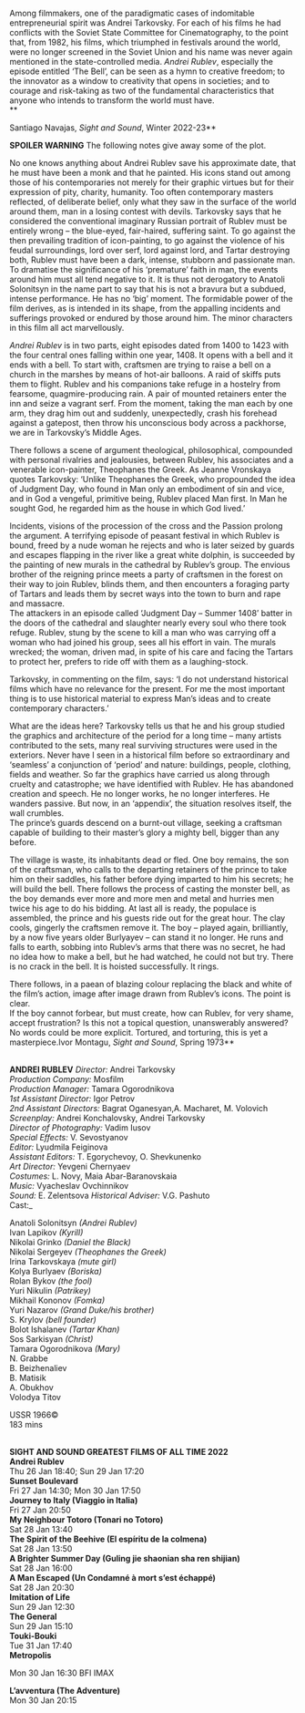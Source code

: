 

Among filmmakers, one of the paradigmatic cases of indomitable entrepreneurial spirit was Andrei Tarkovsky. For each of his films he had conflicts with the Soviet State Committee for Cinematography, to the point that, from 1982, his films, which triumphed in festivals around the world, were no longer screened in the Soviet Union and his name was never again mentioned in the state-controlled media. _Andrei Rublev_, especially the episode entitled ‘The Bell’, can be seen as a hymn to creative freedom; to the innovator as a window to creativity that opens in societies; and to courage and risk-taking as two of the fundamental characteristics that anyone who intends to transform the world must have.  
**

Santiago Navajas, _Sight and Sound_, Winter 2022-23**

**SPOILER WARNING** The following notes give away some of the plot.

No one knows anything about Andrei Rublev save his approximate date, that he must have been a monk and that he painted. His icons stand out among those of his contemporaries not merely for their graphic virtues but for their expression of pity, charity, humanity. Too often contemporary masters reflected, of deliberate belief, only what they saw in the surface of the world around them, man in a losing contest with devils. Tarkovsky says that he considered the conventional imaginary Russian portrait of Rublev must be entirely wrong – the blue-eyed, fair-haired, suffering saint. To go against the then prevailing tradition of icon-painting, to go against the violence of his feudal surroundings, lord over serf, lord against lord, and Tartar destroying both, Rublev must have been a dark, intense, stubborn and passionate man. To dramatise the significance of his ‘premature’ faith in man, the events around him must all tend negative to it. It is thus not derogatory to Anatoli Solonitsyn in the name part to say that his is not a bravura but a subdued, intense performance. He has no ‘big’ moment. The formidable power of the film derives, as is intended in its shape, from the appalling incidents and sufferings provoked or endured by those around him. The minor characters in this film all act marvellously.

_Andrei Rublev_ is in two parts, eight episodes dated from 1400 to 1423 with the four central ones falling within one year, 1408. It opens with a bell and it ends with a bell. To start with, craftsmen are trying to raise a bell on a church in the marshes by means of hot-air balloons. A raid of skiffs puts them to flight. Rublev and his companions take refuge in a hostelry from fearsome, quagmire-producing rain. A pair of mounted retainers enter the inn and seize a vagrant serf. From the moment, taking the man each by one arm, they drag him out and suddenly, unexpectedly, crash his forehead against a gatepost, then throw his unconscious body across a packhorse, we are in Tarkovsky’s Middle Ages.

There follows a scene of argument theological, philosophical, compounded with personal rivalries and jealousies, between Rublev, his associates and a venerable icon-painter, Theophanes the Greek. As Jeanne Vronskaya quotes Tarkovsky: ‘Unlike Theophanes the Greek, who propounded the idea of Judgment Day, who found in Man only an embodiment of sin and vice, and in God a vengeful, primitive being, Rublev placed Man first. In Man he sought God, he regarded him as the house in which God lived.’

Incidents, visions of the procession of the cross and the Passion prolong the argument. A terrifying episode of peasant festival in which Rublev is bound, freed by a nude woman he rejects and who is later seized by guards and escapes flapping in the river like a great white dolphin, is succeeded by the painting of new murals in the cathedral by Rublev’s group. The envious brother of the reigning prince meets a party of craftsmen in the forest on their way to join Rublev, blinds them, and then encounters a foraging party of Tartars and leads them by secret ways into the town to burn and rape and massacre.  
The attackers in an episode called ‘Judgment Day – Summer 1408’ batter in the doors of the cathedral and slaughter nearly every soul who there took refuge. Rublev, stung by the scene to kill a man who was carrying off a woman who had joined his group, sees all his effort in vain. The murals wrecked; the woman, driven mad, in spite of his care and facing the Tartars to protect her, prefers to ride off with them as a laughing-stock.

Tarkovsky, in commenting on the film, says: ‘I do not understand historical films which have no relevance for the present. For me the most important  
thing is to use historical material to express Man’s ideas and to create contemporary characters.’

What are the ideas here? Tarkovsky tells us that he and his group studied the graphics and architecture of the period for a long time – many artists contributed to the sets, many real surviving structures were used in the exteriors. Never have I seen in a historical film before so extraordinary and ‘seamless’ a conjunction of ‘period’ and nature: buildings, people, clothing, fields and weather. So far the graphics have carried us along through cruelty and catastrophe; we have identified with Rublev. He has abandoned creation and speech. He no longer works, he no longer interferes. He wanders passive. But now, in an ‘appendix’, the situation resolves itself, the wall crumbles.  
The prince’s guards descend on a burnt-out village, seeking a craftsman capable of building to their master’s glory a mighty bell, bigger than any before.

The village is waste, its inhabitants dead or fled. One boy remains, the son of the craftsman, who calls to the departing retainers of the prince to take him on their saddles, his father before dying imparted to him his secrets; he will build the bell. There follows the process of casting the monster bell, as the boy demands ever more and more men and metal and hurries men twice his age to do his bidding. At last all is ready, the populace is assembled, the prince and his guests ride out for the great hour. The clay cools, gingerly the craftsmen remove it. The boy – played again, brilliantly, by a now five years older Burlyayev – can stand it no longer. He runs and falls to earth, sobbing into Rublev’s arms that there was no secret, he had no idea how to make a bell, but he had watched, he could not but try. There is no crack in the bell. It is hoisted successfully. It rings.

There follows, in a paean of blazing colour replacing the black and white of the film’s action, image after image drawn from Rublev’s icons. The point is clear.  
If the boy cannot forbear, but must create, how can Rublev, for very shame, accept frustration? Is this not a topical question, unanswerably answered? No words could be more explicit. Tortured, and torturing, this is yet a masterpiece.Ivor Montagu, _Sight and Sound_, Spring 1973**
<br><br>

**ANDREI RUBLEV**
  _Director:_ Andrei Tarkovsky  
_Production Company:_ Mosfilm  
_Production Manager:_ Tamara Ogorodnikova  
_1st Assistant Director:_ Igor Petrov  
_2nd Assistant Directors:_ Bagrat Oganesyan,A. Macharet, M. Volovich  
_Screenplay:_ Andrei Konchalovsky,  Andrei Tarkovsky  
_Director of Photography:_ Vadim Iusov  
_Special Effects:_ V. Sevostyanov  
_Editor:_ Lyudmila Feiginova  
_Assistant Editors:_ T. Egorychevoy, O. Shevkunenko  
_Art Director:_ Yevgeni Chernyaev  
_Costumes:_ L. Novy, Maia Abar-Baranovskaia  
_Music:_ Vyacheslav Ovchinnikov  
_Sound:_ E. Zelentsova
  _Historical Adviser:_ V.G. Pashuto  
Cast:_
 
Anatoli Solonitsyn _(Andrei Rublev)_  
Ivan Lapikov _(Kyrill)_  
Nikolai Grinko _(Daniel the Black)_  
Nikolai Sergeyev _(Theophanes the Greek)_  
Irina Tarkovskaya _(mute girl)_  
Kolya Burlyaev _(Boriska)_  
Rolan Bykov _(the fool)_  
Yuri Nikulin _(Patrikey)_  
Mikhail Kononov _(Fomka)_  
Yuri Nazarov _(Grand Duke/his brother)_  
S. Krylov _(bell founder)_  
Bolot Ishalanev _(Tartar Khan)_  
Sos Sarkisyan _(Christ)_  
Tamara Ogorodnikova _(Mary)_  
N. Grabbe  
B. Beizhenaliev  
B. Matisik  
A. Obukhov  
Volodya Titov  

USSR 1966©  
183 mins
<br><br>

**SIGHT AND SOUND GREATEST FILMS OF ALL TIME 2022**<br>
**Andrei Rublev**<br>
Thu 26 Jan 18:40; Sun 29 Jan 17:20<br>
**Sunset Boulevard**<br>
Fri 27 Jan 14:30; Mon 30 Jan 17:50<br>
**Journey to Italy (Viaggio in Italia)**<br>
Fri 27 Jan 20:50<br>
**My Neighbour Totoro (Tonari no Totoro)**<br>
Sat 28 Jan 13:40<br>
**The Spirit of the Beehive  (El espíritu de la colmena)**<br>
Sat 28 Jan 13:50<br>
**A Brighter Summer Day (Guling jie shaonian sha ren shijian)**<br>
Sat 28 Jan 16:00<br>
**A Man Escaped  (Un Condamné à mort s’est échappé)**<br>
Sat 28 Jan 20:30<br>
**Imitation of Life**<br>
Sun 29 Jan 12:30<br>
**The General**<br>
Sun 29 Jan 15:10<br>
**Touki-Bouki**<br>
Tue 31 Jan 17:40<br>
**Metropolis**<br>

Mon 30 Jan 16:30 BFI IMAX<br>

**L’avventura (The Adventure)**<br>
Mon 30 Jan 20:15<br>
<br>


<!--stackedit_data:
eyJoaXN0b3J5IjpbLTEyNDE2MDIxNjMsMzg2Mzg2OTA4XX0=
-->